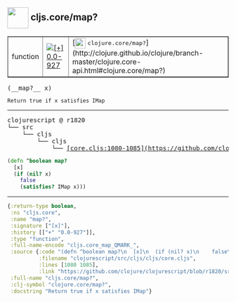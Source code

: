 ## <img width="48px" valign="middle" src="http://i.imgur.com/Hi20huC.png"> cljs.core/map?

 <table border="1">
<tr>
<td>function</td>
<td><a href="https://github.com/cljsinfo/api-refs/tree/0.0-927"><img valign="middle" alt="[+] 0.0-927" src="https://img.shields.io/badge/+-0.0--927-lightgrey.svg"></a> </td>
<td>
[<img height="24px" valign="middle" src="http://i.imgur.com/1GjPKvB.png"> <samp>clojure.core/map?</samp>](http://clojure.github.io/clojure/branch-master/clojure.core-api.html#clojure.core/map?)
</td>
</tr>
</table>

 <samp>
(__map?__ x)<br>
</samp>

```
Return true if x satisfies IMap
```

---

 <pre>
clojurescript @ r1820
└── src
    └── cljs
        └── cljs
            └── <ins>[core.cljs:1080-1085](https://github.com/clojure/clojurescript/blob/r1820/src/cljs/cljs/core.cljs#L1080-L1085)</ins>
</pre>

```clj
(defn ^boolean map?
  [x]
  (if (nil? x)
    false
    (satisfies? IMap x)))
```


---

```clj
{:return-type boolean,
 :ns "cljs.core",
 :name "map?",
 :signature ["[x]"],
 :history [["+" "0.0-927"]],
 :type "function",
 :full-name-encode "cljs.core_map_QMARK_",
 :source {:code "(defn ^boolean map?\n  [x]\n  (if (nil? x)\n    false\n    (satisfies? IMap x)))",
          :filename "clojurescript/src/cljs/cljs/core.cljs",
          :lines [1080 1085],
          :link "https://github.com/clojure/clojurescript/blob/r1820/src/cljs/cljs/core.cljs#L1080-L1085"},
 :full-name "cljs.core/map?",
 :clj-symbol "clojure.core/map?",
 :docstring "Return true if x satisfies IMap"}

```
